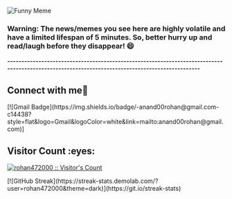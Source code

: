 ![Funny Meme](https://i.redd.it/udf78uqpehib1.jpg?width=100&height=100)

### Warning: The news/memes you see here are highly volatile and have a limited lifespan of 5 minutes. So, better hurry up and read/laugh before they disappear! 😄
**------------------------------------------------------------------------------------------------------------------------------------------------**
<h2> Connect with me👋 </h2>
[![Gmail Badge](https://img.shields.io/badge/-anand00rohan@gmail.com-c14438?style=flat&logo=Gmail&logoColor=white&link=mailto:anand00rohan@gmail.com)]
<h2>Visitor Count :eyes:</h2>
<p>
    <a href="https://github.com/rohan472000">
        <img src="https://profile-counter.glitch.me/{rohan472000}/count.svg" alt="rohan472000 :: Visitor's Count"/>
    </a>
</p>
[![GitHub Streak](https://streak-stats.demolab.com/?user=rohan472000&theme=dark)](https://git.io/streak-stats)
